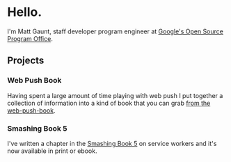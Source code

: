 # Hello.

I'm Matt Gaunt, staff developer program engineer at [Google's Open Source Program Office](https://opensource.google).

## Projects

### Web Push Book

Having spent a large amount of time playing with web push I put together a collection of information into a kind of book that you can grab [from the web-push-book](https://web-push-book.gauntface.com/).

### Smashing Book 5

I've written a chapter in the [Smashing Book 5](https://shop.smashingmagazine.com/products/smashing-book-5-real-life-responsive-web-design) on service workers and it's now available in print or ebook.